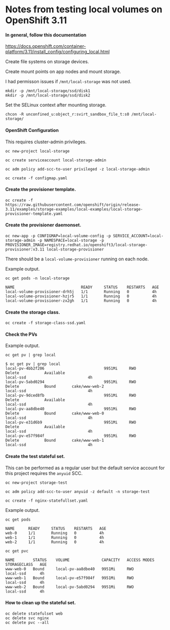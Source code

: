 # Notes from testing local volumes on OpenShift 3.11

#### In general, follow this documentation
https://docs.openshift.com/container-platform/3.11/install_config/configuring_local.html

Create file systems on storage devices.

Create mount points on app nodes and mount storage.

I had permisson issues if ```/mnt/local-storage``` was not used.

```
mkdir -p /mnt/local-storage/ssd/disk1
mkdir -p /mnt/local-storage/ssd/disk2
```

Set the SELinux context after mounting storage.

```
chcon -R unconfined_u:object_r:svirt_sandbox_file_t:s0 /mnt/local-storage/
```

#### OpenShift Configuration

This requires cluster-admin privileges.

```
oc new-project local-storage

oc create serviceaccount local-storage-admin

oc adm policy add-scc-to-user privileged -z local-storage-admin

oc create -f configmap.yaml
```

#### Create the provisioner template.

```
oc create -f https://raw.githubusercontent.com/openshift/origin/release-3.11/examples/storage-examples/local-examples/local-storage-provisioner-template.yaml
```

#### Create the provisioner daemonset.
```
oc new-app -p CONFIGMAP=local-volume-config -p SERVICE_ACCOUNT=local-storage-admin -p NAMESPACE=local-storage -p PROVISIONER_IMAGE=registry.redhat.io/openshift3/local-storage-provisioner:v3.11 local-storage-provisioner
```
There should be a ```local-volume-provisioner``` running on each node.

Example output.

```
oc get pods -n local-storage

NAME                             READY     STATUS    RESTARTS   AGE
local-volume-provisioner-drh5j   1/1       Running   0          4h
local-volume-provisioner-hzjr5   1/1       Running   0          4h
local-volume-provisioner-zx2gh   1/1       Running   0          4h
```

#### Create the storage class.
```
oc create -f storage-class-ssd.yaml
```
#### Check the PVs

Example output.

```
oc get pv | grep local

$ oc get pv | grep local
local-pv-4bb2f206                          9951Mi     RWO            Delete           Available                                                                   local-ssd                           4h
local-pv-5abd0294                          9951Mi     RWO            Delete           Bound       cake/www-web-2                                                  local-ssd                           4h
local-pv-9dced8fb                          9951Mi     RWO            Delete           Available                                                                   local-ssd                           4h
local-pv-aa8dbe40                          9951Mi     RWO            Delete           Bound       cake/www-web-0                                                  local-ssd                           4h
local-pv-e31d6b9                           9951Mi     RWO            Delete           Available                                                                   local-ssd                           4h
local-pv-e57f984f                          9951Mi     RWO            Delete           Bound       cake/www-web-1                                                  local-ssd                           4h
```

#### Create the test stateful set.

This can be performed as a regular user but the default service account for this project requires the ```anyuid``` SCC.

```
oc new-project storage-test

oc adm policy add-scc-to-user anyuid -z default -n storage-test 

oc create -f nginx-statefullset.yaml
```

Example output.
```
oc get pods 

NAME      READY     STATUS    RESTARTS   AGE
web-0     1/1       Running   0          4h
web-1     1/1       Running   0          4h
web-2     1/1       Running   0          4h
```
```
oc get pvc

NAME        STATUS    VOLUME              CAPACITY   ACCESS MODES   STORAGECLASS   AGE
www-web-0   Bound     local-pv-aa8dbe40   9951Mi     RWO            local-ssd      4h
www-web-1   Bound     local-pv-e57f984f   9951Mi     RWO            local-ssd      4h
www-web-2   Bound     local-pv-5abd0294   9951Mi     RWO            local-ssd      4h
```

#### How to clean up the stateful set.

```
oc delete statefulset web
oc delete svc nginx
oc delete pvc --all
```